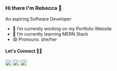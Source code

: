 ### Hi there I'm Rebecca 👋

<!--
**rebeccadias/rebeccadias** is a ✨ _special_ ✨ repository because its `README.md` (this file) appears on your GitHub profile.

Here are some ideas to get you started:

- 🔭 I’m currently working on ...
- 🌱 I’m currently learning ...
- 👯 I’m looking to collaborate on ...
- 🤔 I’m looking for help with ...
- 💬 Ask me about ...
- 📫 How to reach me: ...
- 😄 Pronouns: ...
- ⚡ Fun fact: ...
-->
An aspiring Software Developer
- 🔭 I’m currently working on my Portfolio Website
- 🌱 I’m currently learning MERN Stack
- 😄 Pronouns: she/her

#### Let's Connect 🤝🤘
<a href="mailto:rebeccadias2510@gmail.com" target="_blank"><img src="https://cdn-icons-png.flaticon.com/512/893/893257.png" alt="Rebecca-dias" height="20" width="20" /></a>
<a href="https://github.com/rebeccadias" target="_blank"><img src="https://cdn-icons-png.flaticon.com/512/270/270798.png" alt="rebecca" height="20" width="20" /></a>
<a href="https://www.linkedin.com/in/rebecca-dias-b8b2921a1/" target="_blank"><img src="https://cdn-icons-png.flaticon.com/512/174/174857.png" alt="rebecca" height="20" width="20"/></a>
